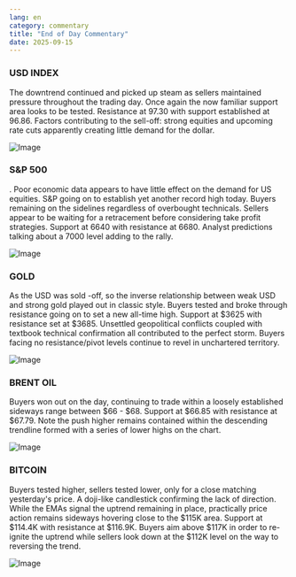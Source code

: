 ```yaml
---
lang: en
category: commentary
title: "End of Day Commentary"
date: 2025-09-15
---
```


### USD INDEX

The downtrend continued and picked up steam as sellers maintained pressure throughout the trading day. Once again the now familiar support area looks to be tested. Resistance at 97.30 with support established at 96.86. Factors contributing to the sell-off: strong equities and upcoming rate cuts apparently creating little demand for the dollar.  

![Image](https://markleighedu.github.io/img/Sep-2025/15-Sep-2025/usdindex.jpg)

### S&P 500

. Poor economic data appears to have little effect on the demand for US equities. S&P going on to establish yet another record high today. Buyers remaining on the sidelines regardless of overbought technicals. Sellers appear to be waiting for a retracement before considering take profit strategies. Support at 6640 with resistance at 6680. Analyst predictions talking about a 7000 level adding to the rally.

![Image](https://markleighedu.github.io/img/Sep-2025/15-Sep-2025/sp500.jpg)

### GOLD

As the USD was sold -off, so the inverse relationship between weak USD and strong gold played out in classic style. Buyers tested and broke through resistance going on to set a new all-time high. Support at $3625 with resistance set at $3685. Unsettled geopolitical conflicts coupled with textbook technical confirmation all contributed to the perfect storm. Buyers facing no resistance/pivot levels continue to revel in unchartered territory.  

![Image](https://markleighedu.github.io/img/Sep-2025/15-Sep-2025/gold.jpg)

### BRENT OIL

Buyers won out on the day, continuing to trade within a loosely established sideways range between $66 - $68. Support at $66.85 with resistance at $67.79. Note the push higher remains contained within the descending trendline formed with a series of lower highs on the chart. 

![Image](https://markleighedu.github.io/img/Sep-2025/15-Sep-2025/brentoil.jpg)

### BITCOIN

Buyers tested higher, sellers tested lower, only for a close matching yesterday's price. A doji-like candlestick confirming the lack of direction. While the EMAs signal the uptrend remaining in place, practically price action remains sideways hovering close to the $115K area. Support at $114.4K with resistance at $116.9K. Buyers aim above $117K in order to re-ignite the uptrend while sellers look down at the $112K level on the way to reversing the trend. 

![Image](https://markleighedu.github.io/img/Sep-2025/15-Sep-2025/bitcoin.jpg)


